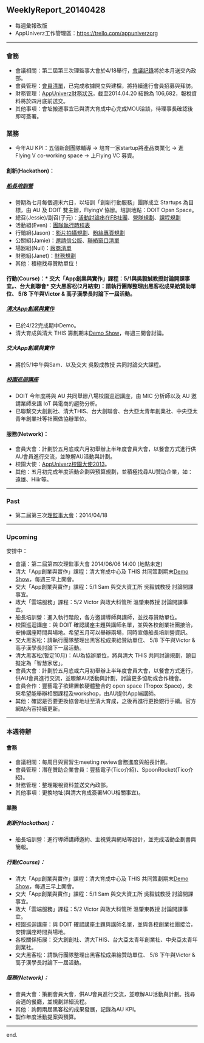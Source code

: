 ## WeeklyReport_20140428

* 每週彙報改版
* AppUniverz工作管理區：https://trello.com/appuniverzorg

----------------------------
### 會務
* 會議相關：第二屆第三次理監事大會於4/18舉行，[會議記錄](https://drive.google.com/file/d/0Byfxakd_Uoa5ellVNWRlaEdoNGc/edit?usp=sharing)將於本月送交內政部。
* 會員管理：[會員清單](https://docs.google.com/spreadsheet/ccc?key=0Aq7L8Y46XVAVdHRlWHNPLUdtU1pyR0kyaXdGX2JpRkE&usp=sharing)，已完成收據開立與建檔，將持續進行會員招募與拜訪。
* 財務管理：[AppUniverz財務狀況](http://bit.ly/AU-Finance)，截至2014.04.20 結餘為 106,682，報稅資料將於四月底前送交。
* 其他事項：會址搬遷事宜已與清大育成中心完成MOU洽談，待理事長確認後即可簽署。


### 業務
* 今年AU KPI：五個新創團隊輔導 → 培育一家startup將產品商業化 → 進Flying V co-working space → 上Flying VC 募資。

#### 創新(Hackathon)：
##### [船長培訓營](https://drive.google.com/folderview?id=0B67L8Y46XVAVZ3BrZnNYZHowZU0&usp=sharing)
* 營期為七月每個週末六日，以培訓「創新行動服務」團隊成立 Startups 為目標，由 AU 及 DOIT 雙主辦，FlyingV 協辦。培訓地點：DOIT Opsn Space。
* 總召(Jessie)/副召(子元)：[活動討論串在FB社團](https://www.facebook.com/groups/620587151369113/)、[營隊規劃](https://drive.google.com/file/d/0Byfxakd_Uoa5a0dLaXY4dHZpVUU/edit?usp=sharing)、[課程規劃](https://docs.google.com/document/d/1-eF2kPJvgzysEfOgC-FMrTrmi-VPLEqF66aZqftePp0/edit?usp=sharing)
* 活動組(Even)：[團隊執行時程表](https://docs.google.com/spreadsheet/ccc?key=0AqzCZUZLyeo6dFVGeS1iWkZ0TXA4Y3FpQV9sQUdmYmc&usp=sharing)
* 行銷組(Jason)：[影片拍攝規劃](https://docs.google.com/document/d/1EB6C7EapT57dJY06EaT-q71lgFXyrfghrejXPLA_WV0/edit?usp=sharing)、[粉絲專頁規劃](https://docs.google.com/spreadsheets/d/1uaGcTV1G6GaS0Xnq-I4C8dl4lcr668lr3GNAK6ndFLQ/edit?usp=sharing)
* 公關組(Jamie)：[邀請信公版](https://docs.google.com/document/d/1Wm1CPaOTJFaHTRyueMYkSTjyqZ03u4S3V3lFkl8xQVM/edit?usp=sharing)、[聯絡窗口清單](https://docs.google.com/spreadsheets/d/1wg07tAhZviW51AIBn--G0v0jahCNLHdDpMcNbjqDzrQ/edit?usp=sharing)
* 場器組(Null)：[廠商清單](https://drive.google.com/folderview?id=0B545zp5fvSuuQnl1RmY0TzB2Y1E&usp=sharing)
* 財務組(Janet)：[財務規劃](https://docs.google.com/spreadsheets/d/1d8GmxiNqlX6G1sP-Oi0CchoJBZ5jTebJbuVmrtNhReg/edit?usp=sharing)
* 其他：積極找尋贊助單位！

#### 行動(Course)：* 交大「App創業與實作」課程：5/1與吳毅誠教授討論開課事宜。、台大創聯會* 交大黑客松(2月結束)：請執行團隊整理出黑客松成果給贊助單位、 5/8 下午與Victor & 高子漢學長討論下一屆活動。

##### [清大App創業與實作](https://drive.google.com/folderview?id=0Byfxakd_Uoa5Rmctd3BMSVFCTjg&usp=sharing)
* 已於4/22完成期中Demo。
* 清大育成與清大 THIS 籌劃期末[Demo Show](https://drive.google.com/file/d/0Byfxakd_Uoa5WnFGX0NhcjNVb1E/edit?usp=sharing)，每週三開會討論。

##### 交大App創業與實作
* 將於5/1中午與Sam、以及交大 吳毅成教授 共同討論交大課程。

##### [校園巡迴講座](https://drive.google.com/folderview?id=0Byfxakd_Uoa5R0laNkdQM2xzRlk&usp=sharing)
* DOIT 今年度將與 AU 共同舉辦八場校園巡迴講座，由 MIC 分析師以及 AU 邀請業師來講 IoT 與電商的趨勢分析。
* 已聯繫交大創創社、清大THIS、台大創聯會、台大亞太青年創業社、中央亞太青年創業社等社團做協辦單位。

#### 服務(Network)：
* 會員大會：計劃於五月底或六月初舉辦上半年度會員大會，以餐會方式進行供AU會員進行交流，並瞭解AU活動與計劃。
* 校園大使：[AppUniverz校園大使2013](https://aucampus2013.hackpad.com/)。
* 其他：五月初完成年度活動企劃與預算規劃，並積極找尋AU贊助企業，如：遠雄、Hiiir等。

----------------------------
### Past

* 第二屆第三次[理監事大會](https://drive.google.com/file/d/0Byfxakd_Uoa5ellVNWRlaEdoNGc/edit?usp=sharing)：2014/04/18 

----------------------------
### Upcoming 

安排中：

* 會議：第二屆第四次理監事大會 2014/06/06  14:00 (地點未定)
* 清大「App創業與實作」課程：清大育成中心及 THIS 共同策劃期末[Demo Show](https://drive.google.com/file/d/0Byfxakd_Uoa5WnFGX0NhcjNVb1E/edit?usp=sharing)，每週三早上開會。
* 交大「App創業與實作」課程：5/1 Sam 與交大資工所 吳毅誠教授 討論開課事宜。
* 政大「雲端服務」課程：5/2 Victor 與政大科管所 溫肇東教授 討論開課事宜。
* 船長培訓營：進入執行階段，各方邀請導師與講師，並找尋贊助單位。
* 校園巡迴講座：與 DOIT 確認講座主題與講師名單，並與各校創業社團接洽，安排講座時間與場地。希望五月可以舉辦兩場，同時宣傳船長培訓營資訊。
* 交大黑客松：請執行團隊整理出黑客松成果給贊助單位、 5/8 下午與Victor & 高子漢學長討論下一屆活動。
* 清大黑客松(暫定10月)：AU為協辦單位，將與清大 THIS 共同討論規劃，題目擬定為「智慧家居」。
* 會員大會：計劃於五月底或六月初舉辦上半年度會員大會，以餐會方式進行，供AU會員進行交流，並瞭解AU活動與計劃，討論更多協助或合作機會。
* 會員合作：豐藝電子欲建置軟硬體整合的 open space (Tropox Space)，未來希望能舉辦相關課程及workshop，由AU提供App端講師。
* 其他：確認是否要更換協會地址至清大育成，之後再進行更換銀行手續。官方網站內容持續更新。

----------------------------
### 本週待辦

#### 會務
* 會議相關：每周日與實習生meeting review會務進度與船長計劃。
* 會員管理：潛在贊助企業會員：豐藝電子(Tico介紹)、SpoonRocket(Tico介紹)。
* 財務管理：整理報稅資料並送交內政部。
* 其他事項：更換地址(與清大育成簽署MOU相關事宜)。


#### 業務

##### 創新(Hackathon)：
* 船長培訓營：進行導師講師邀約、主視覺與網站等設計，並完成活動企劃書與簡報。

##### 行動(Course)：
* 清大「App創業與實作」課程：清大育成中心及 THIS 共同策劃期末[Demo Show](https://drive.google.com/file/d/0Byfxakd_Uoa5WnFGX0NhcjNVb1E/edit?usp=sharing)，每週三早上開會。
* 交大「App創業與實作」課程：5/1 Sam 與交大資工所 吳毅誠教授 討論開課事宜。
* 政大「雲端服務」課程：5/2 Victor 與政大科管所 溫肇東教授 討論開課事宜。
* 校園巡迴講座：與 DOIT 確認講座主題與講師名單，並與各校創業社團接洽，安排講座時間與場地。
* 各校關係拓展：交大創創社、清大THIS、台大亞太青年創業社、中央亞太青年創業社。
* 交大黑客松：請執行團隊整理出黑客松成果給贊助單位、 5/8 下午與Victor & 高子漢學長討論下一屆活動。


##### 服務(Network)：
* 會員大會：策劃會員大會，供AU會員進行交流，並瞭解AU活動與計劃。找尋合適的餐廳，並規劃詳細流程。
* 其他：詢問兩屆黑客松的成果發展，記錄為AU KPI。
* 製作年度活動提案與預算。

----------------------------
end.
